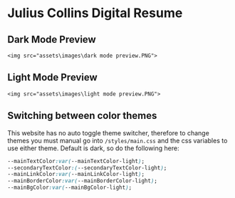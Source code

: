 # Julius Collins Digital Resume


## Dark Mode Preview

`<img src="assets\images\dark mode preview.PNG">`

## Light Mode Preview

`<img src="assets\images\light mode preview.PNG">`

## Switching between color themes

This website has no auto toggle theme switcher, therefore to change themes you must manual go into `/styles/main.css` and the css variables to use either theme. Default is dark, so do the following here:

```css
--mainTextColor:var(--mainTextColor-light); 
--secondaryTextColor:(--secondaryTextColor-light);
--mainLinkColor:var(--mainLinkColor-light);
--mainBorderColor:var(--mainBorderColor-light);
--mainBgColor:var(--mainBgColor-light);
```
